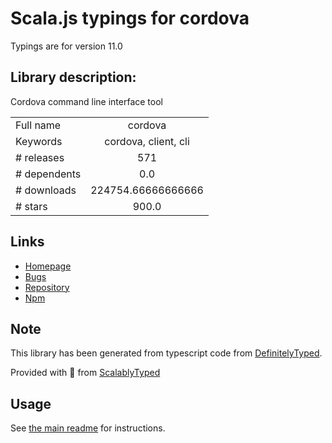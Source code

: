 
# Scala.js typings for cordova

Typings are for version 11.0

## Library description:
Cordova command line interface tool

|                    |                 |
| ------------------ | :-------------: |
| Full name          | cordova |
| Keywords           | cordova, client, cli |
| # releases         | 571 |
| # dependents       | 0.0 |
| # downloads        | 224754.66666666666 |
| # stars            | 900.0 |

## Links
- [Homepage](https://github.com/apache/cordova-cli#readme)
- [Bugs](https://github.com/apache/cordova-cli/issues)
- [Repository](https://github.com/apache/cordova-cli)
- [Npm](https://www.npmjs.com/package/cordova)
    


## Note
This library has been generated from typescript code from [DefinitelyTyped](https://definitelytyped.org).

Provided with :purple_heart: from [ScalablyTyped](https://github.com/oyvindberg/ScalablyTyped)

## Usage
See [the main readme](../../readme.md) for instructions.



